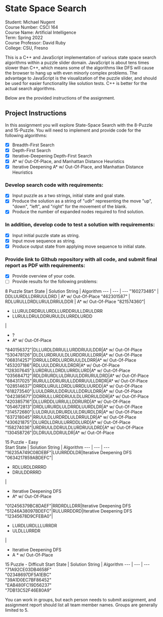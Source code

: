# State Space Search
Student: Michael Nugent    
Course Number: CSCI 164    
Course Name: Artificial Intelligence    
Term: Spring 2022    
Course Professor: David Ruby    
College: CSU, Fresno    

This is a C++ and JavaScript implementation of various state space search algorithms within a puzzle slider domain.  JavaScript is about tens times slower than C++, which means some of the algorithms like DFS will cause the browser to hang up with even minorly complex problems.  The advantage to JavaScript is the visualization of the puzzle slider, and should be used for easier functionality like solution tests.  C++ is better for the actual search algorithms.

Below are the provided instructions of the assignment.    


## Project Instructions
In this assignment you will explore State-Space Search with the 8-Puzzle and 15-Puzzle.  You will need to implement and provide code for the following algorithms:

- [x] Breadth-First Search    
- [x] Depth-First Search    
- [x] Iterative-Deepening Depth-First Search    
- [x] A* w/ Out-Of-Place, and Manhattan Distance Heuristics    
- [x] Iterative Deepening A* w/ Out-Of-Place, and Manhattan Distance Heuristics    

### Develop search code with requirements:

- [x] Input puzzle as a two strings, initial state and goal state.    
- [x] Produce the solution as a string of "udlr" representing the move "up", "down", "left", and "right" for the movement of the blank.    
- [x] Produce the number of expanded nodes required to find solution.    

### In addition, develop code to test a solution with requirements:

- [x] Input initial puzzle state as string.
- [x] Input move sequence as string.
- [x] Produce output state from applying move sequence to initial state.

### Provide link to Github repository with all code, and submit final report as PDF with requirements:

- [x] Provide overview of your code.
- [ ] Provide results for the following problems:

8 Puzzle
Start State | Solution String | Algorithm
--- | --- | --- 
"160273485" | DDLUURDLLDRRUULDRD | A* w/ Out-Of-Place
"462301587" | RDLURULLDRDLURULDRRULDDR | A* w/ Out-Of-Place
"821574360"| <ul><li>LLURULDRDRULURDLLURDDRULLDRULDRR</li><li>LURULLDRULDDRURULDLURRDLURDD</li></ul> | <ul><li>?</li><li>A* w/ Out-Of-Place</li></ul>
"840156372"|DLLURDLDRRULLURDDRUULDDR|A* w/ Out-Of-Place
"530478126"|DLDLURDRUULDLURDDRULLDRR|A* w/ Out-Of-Place
"068314257"|DRRULLDRDLURDRUULDLDRR|A* w/ Out-Of-Place
"453207186"|RDLUULDDRUULDRDR|A* w/ Out-Of-Place
"128307645"|LURDRULLDRDLURRDLURD|A* w/ Out-Of-Place
"035684712"|RDLDRURDLULDRUULDDRURULDRD|A* w/ Out-Of-Place
"684317025"|RURULLDDRURULLDDRRUULLDRDR|A* w/ Out-Of-Place
"028514637"|DRRDLURULLDRDLURRDLUURDD|A* w/ Out-Of-Place
"618273540"|LUULDRRULDDRUULLDDRULDRR|A* w/ Out-Of-Place
"042385671"|DDRRULLURDDRUULDLURDRULDDR|A* w/ Out-Of-Place
"420385716"|DLLURDDLURRULLDDRURD|A* w/ Out-Of-Place
"054672813"|DRDLURURDLULDRRDLUURDLDR|A* w/ Out-Of-Place
"314572680"|LULDRUULDRURDLULDRURDLDR|A* w/ Out-Of-Place
"637218045"|RRUULDLURDRDLULDRRULDR|A* w/ Out-Of-Place
"430621875"|DLURDLLDRULURRDDLURD|A* w/ Out-Of-Place
"158274036"|URDRUULDDRULDLURDRUULDRD|A* w/ Out-Of-Place
"130458726"|DLDRUULDDRULDR|A* w/ Out-Of-Place

15 Puzzle - Easy   
Start State | Solution String | Algorithm
--- | --- | ---
"16235A749C08DEBF"|LUURRDDLDR|Iterative Deepening DFS
"0634217859ABDEFC"|<ul><li>RDLURDLDRRRD</li><li>DRULDDRRRD</li></ul>|<ul><li>Iterative Deepening DFS</li><li>A* w/ Out-Of-Place</li></ul>
"012456379BC8DAEF"|RRDRDLLDRR|Iterative Deepening DFS
"51246A38097BDEFC"|RULURRDDRD|Iterative Deepening DFS
"12345678D9CFEBA0"|<ul><li>LURDLURDLLLURRDR</li><li>ULDLLURRDR</li></ul>|<ul><li>Iterative Deepening DFS</li><li>A * w/ Out-Of-Place</li></ul>

15 Puzzle - Difficult
Start State | Solution String | Algorithm
--- | --- | ---
"71A92CE03DB4658F"    
"02348697DF5A1EBC"    
"39A1D0EC7BF86452"    
"EAB480FC19D56237"    
"7DB13C52F46E80A9"   

You can work in groups, but each person needs to submit assignment, and assignment report should list all team member names.  Groups are generally limited to 5.
